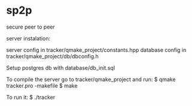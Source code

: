 sp2p
====

secure peer to peer


server instalation:

server config in tracker/qmake_project/constants.hpp
database config in tracker/qmake_project/db/dbconfig.h

Setup postgres db with database/db_init.sql

To compile the server go to tracker/qmake_project and run:
$ qmake tracker.pro -makefile
$ make

To run it:
$ ./tracker
